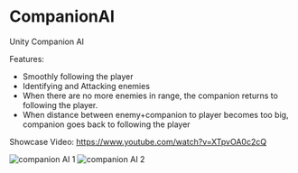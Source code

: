 # CompanionAI
Unity Companion AI

Features:

+ Smoothly following the player
+ Identifying and Attacking enemies
+ When there are no more enemies in range,
the companion returns to following the player.
+ When distance between enemy+companion to player becomes too big, 
companion goes back to following the player

Showcase Video:
https://www.youtube.com/watch?v=XTpvOA0c2cQ


![companion AI 1](https://user-images.githubusercontent.com/61420690/224027006-ec77b10e-9b58-44a7-9054-30fd9b4dc137.jpg)
![companion AI 2](https://user-images.githubusercontent.com/61420690/224027012-1c0721e4-8e79-4057-9634-ae612e810bb8.jpg)
